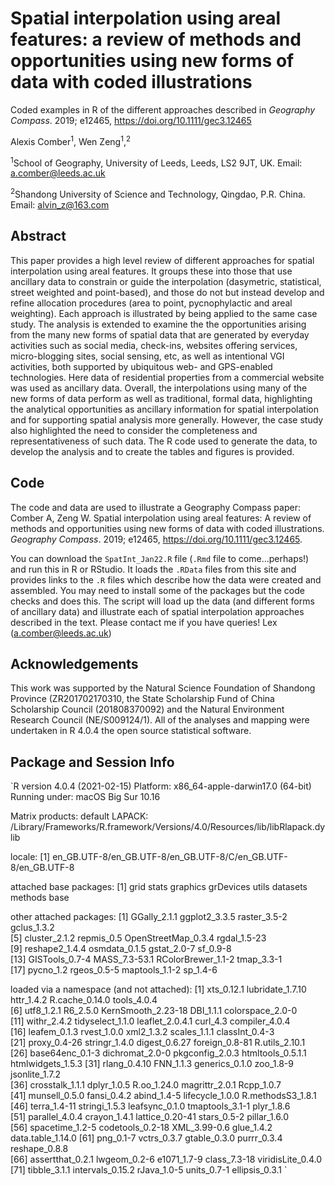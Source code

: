 # Spatial interpolation using areal features: a review of methods and opportunities using new forms of data with coded illustrations
Coded examples in R of the different approaches described in *Geography Compass*. 2019; e12465, https://doi.org/10.1111/gec3.12465

Alexis Comber<sup>1</sup>, Wen Zeng<sup>1</sup>,<sup>2</sup>

<sup>1</sup>School of Geography, University of Leeds, Leeds, LS2 9JT, UK. Email: a.comber@leeds.ac.uk

<sup>2</sup>Shandong University of Science and Technology, Qingdao, P.R. China. Email: alvin_z@163.com

## Abstract 
This paper provides a high level review of different approaches for spatial interpolation using areal features. It groups these into those that use ancillary data to constrain or guide the interpolation (dasymetric, statistical, street weighted and point-based), and those do not but instead develop and refine allocation procedures (area to point, pycnophylactic and areal weighting). Each approach is illustrated by being applied to the same case study. The analysis is extended to examine the the opportunities arising from the many new forms of spatial data that are generated by everyday activities such as social media, check-ins, websites offering services, micro-blogging sites, social sensing, etc, as well as intentional VGI activities, both supported by ubiquitous web- and GPS-enabled technologies. Here data of residential properties from a commercial website was used as ancillary data. Overall, the interpolations using many of the new forms of data perform as well as traditional, formal data, highlighting the analytical opportunities as ancillary information for spatial interpolation and for supporting spatial analysis more generally. However, the case study also highlighted the need to consider the completeness and representativeness of such data. The R code used to generate the data, to develop the analysis and to create the tables and figures is provided.

## Code 
The code and data are used to illustrate a Geography Compass paper: Comber A, Zeng W. Spatial interpolation using areal features: A review of methods and opportunities using new forms of data with coded illustrations. *Geography Compass*. 2019; e12465, https://doi.org/10.1111/gec3.12465.

You can download the `SpatInt_Jan22.R` file (`.Rmd` file to come...perhaps!) and run this in R or RStudio. It loads the `.RData` files from this site and provides links to the `.R` files which describe how the data were created and assembled. You may need to install some of the packages but the code checks and does this. The script will load up the data (and different forms of ancillary data) and illustrate each of spatial interpolation approaches described in the text. Please contact me if you have queries! Lex (a.comber@leeds.ac.uk)

## Acknowledgements
This work was supported by the Natural Science Foundation of Shandong Province (ZR201702170310, the State Scholarship Fund of China Scholarship Council (201808370092) and the Natural Environment Research Council (NE/S009124/1). All of the analyses and mapping were undertaken in R 4.0.4 the open source statistical software.

## Package and Session Info
`R version 4.0.4 (2021-02-15)
Platform: x86_64-apple-darwin17.0 (64-bit)
Running under: macOS Big Sur 10.16

Matrix products: default
LAPACK: /Library/Frameworks/R.framework/Versions/4.0/Resources/lib/libRlapack.dylib

locale:
[1] en_GB.UTF-8/en_GB.UTF-8/en_GB.UTF-8/C/en_GB.UTF-8/en_GB.UTF-8

attached base packages:
[1] grid      stats     graphics  grDevices utils     datasets  methods   base     

other attached packages:
 [1] GGally_2.1.1        ggplot2_3.3.5       raster_3.5-2        gclus_1.3.2        
 [5] cluster_2.1.2       repmis_0.5          OpenStreetMap_0.3.4 rgdal_1.5-23       
 [9] reshape2_1.4.4      osmdata_0.1.5       gstat_2.0-7         sf_0.9-8           
[13] GISTools_0.7-4      MASS_7.3-53.1       RColorBrewer_1.1-2  tmap_3.3-1         
[17] pycno_1.2           rgeos_0.5-5         maptools_1.1-2      sp_1.4-6           

loaded via a namespace (and not attached):
 [1] xts_0.12.1         lubridate_1.7.10   httr_1.4.2         R.cache_0.14.0     tools_4.0.4       
 [6] utf8_1.2.1         R6_2.5.0           KernSmooth_2.23-18 DBI_1.1.1          colorspace_2.0-0  
[11] withr_2.4.2        tidyselect_1.1.0   leaflet_2.0.4.1    curl_4.3           compiler_4.0.4    
[16] leafem_0.1.3       rvest_1.0.0        xml2_1.3.2         scales_1.1.1       classInt_0.4-3    
[21] proxy_0.4-26       stringr_1.4.0      digest_0.6.27      foreign_0.8-81     R.utils_2.10.1    
[26] base64enc_0.1-3    dichromat_2.0-0    pkgconfig_2.0.3    htmltools_0.5.1.1  htmlwidgets_1.5.3 
[31] rlang_0.4.10       FNN_1.1.3          generics_0.1.0     zoo_1.8-9          jsonlite_1.7.2    
[36] crosstalk_1.1.1    dplyr_1.0.5        R.oo_1.24.0        magrittr_2.0.1     Rcpp_1.0.7        
[41] munsell_0.5.0      fansi_0.4.2        abind_1.4-5        lifecycle_1.0.0    R.methodsS3_1.8.1 
[46] terra_1.4-11       stringi_1.5.3      leafsync_0.1.0     tmaptools_3.1-1    plyr_1.8.6        
[51] parallel_4.0.4     crayon_1.4.1       lattice_0.20-41    stars_0.5-2        pillar_1.6.0      
[56] spacetime_1.2-5    codetools_0.2-18   XML_3.99-0.6       glue_1.4.2         data.table_1.14.0 
[61] png_0.1-7          vctrs_0.3.7        gtable_0.3.0       purrr_0.3.4        reshape_0.8.8     
[66] assertthat_0.2.1   lwgeom_0.2-6       e1071_1.7-9        class_7.3-18       viridisLite_0.4.0 
[71] tibble_3.1.1       intervals_0.15.2   rJava_1.0-5        units_0.7-1        ellipsis_0.3.1   ` 

